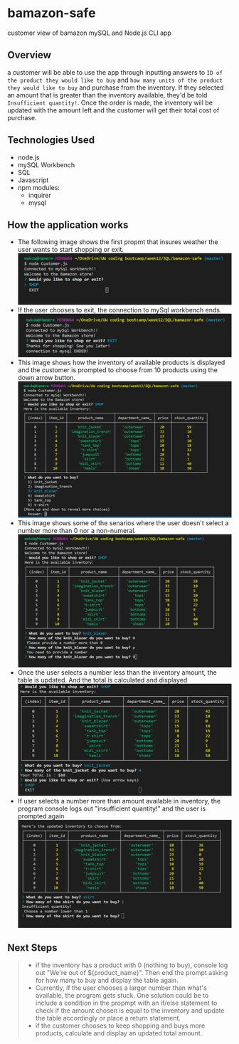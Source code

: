 # bamazon-safe

customer view of bamazon mySQL and Node.js CLI app
## Overview
a customer will be able to use the app through inputting answers to 
`ID of the product they would like to buy` and `how many units of the product they would like to buy` and purchase from the inventory. If they selected an amount that is greater than the inventory available, they'd be told `Insufficient quantity!`. 
Once the order is made, the inventory will be updated with the amount left and the customer will get their total cost of purchase.
## Technologies Used
- node.js
- mySQL Workbench
- SQL
- Javascript
- npm modules:
    - inquirer
    - mysql
## How the application works
- The following image shows the first propmt that insures weather the user wants to start shopping or exit. 
![what-do-you-want-to-buy](/images/bamazon3.png)
- If the user chooses to exit, the connection to mySql workbench ends.
![what-do-you-want-to-buy](/images/bamazon6.png)
- This image shows how the inventory of available products is displayed and the customer is prompted to choose from 10 products using the down arrow button. 
![what-do-you-want-to-buy](/images/bamazon4.png)
- This image shows some of the senarios where the user doesn't select a number more than 0 nor a non-numeral. 
![what-do-you-want-to-buy](/images/bamazon5.png)
- Once the user selects a number less than the inventory amount, the table is updated. And the total is calculated and displayed 
![what-do-you-want-to-buy](/images/bamazon1.png)
- If user selects a number more than amount available in inventory, the program console logs out "insufficient quantity!" and the user is prompted again
![what-do-you-want-to-buy](/images/bamazon7.png)
## Next Steps
> - if the inventory has a product with 0 (nothing to buy), console log out "We're out of ${product_name}". Then end the prompt asking for how many to buy and display the table again.
> - Currently, if the user chooses a larger number than what's available, the program gets stuck. One solution could be to include a condition in the propmpt with an if/else statement to check if the amount chosen is equal to the inventory and update the table accordingly or place a return statement.
> - if the customer chooses to keep shopping and buys more products, calculate and display an updated total amount.


 
